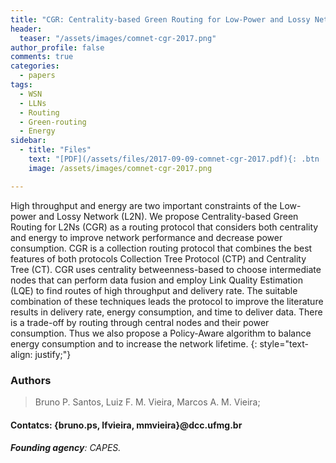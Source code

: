 ```yaml
---
title: "CGR: Centrality-based Green Routing for Low-Power and Lossy Networks"
header:
  teaser: "/assets/images/comnet-cgr-2017.png"
author_profile: false
comments: true
categories:
  - papers
tags:
  - WSN
  - LLNs
  - Routing
  - Green-routing
  - Energy
sidebar:
  - title: "Files"
    text: "[PDF](/assets/files/2017-09-09-comnet-cgr-2017.pdf){: .btn .btn--success} [ELSEVIER](https://doi.org/10.1016/j.comnet.2017.09.009){: .btn .btn--success}"
    image: /assets/images/comnet-cgr-2017.png

---
```


High throughput and energy are two important constraints of the Low-power and Lossy Network (L2N). We propose Centrality-based Green Routing for L2Ns (CGR) as a routing protocol that considers both centrality and energy to improve network performance and decrease power consumption. CGR is a collection routing protocol that combines the best features of both protocols Collection Tree Protocol (CTP) and Centrality Tree (CT). CGR uses centrality betweenness-based to choose intermediate nodes that can perform data fusion and employ Link Quality Estimation (LQE) to find routes of high throughput and delivery rate. The suitable combination of these techniques leads the protocol to improve the literature results in delivery rate, energy consumption, and time to deliver data. There is a trade-off by routing through central nodes and their power consumption. Thus we also propose a Policy-Aware algorithm to balance energy consumption and to increase the network lifetime.
{: style="text-align: justify;"}

### Authors
> Bruno P. Santos, Luiz F. M. Vieira, Marcos A. M. Vieira;

#### Contatcs: {bruno.ps, lfvieira, mmvieira}@dcc.ufmg.br

###### **Founding agency**: CAPES.




